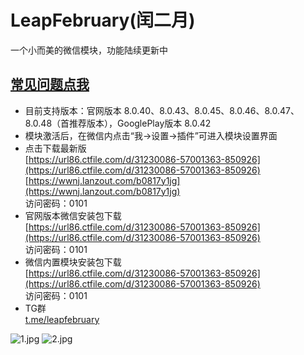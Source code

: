 # LeapFebruary(闰二月)

一个小而美的微信模块，功能陆续更新中

## [常见问题点我](./FAQ.md)  

+ 目前支持版本：官网版本 8.0.40、8.0.43、8.0.45、8.0.46、8.0.47、8.0.48（首推荐版本），GooglePlay版本 8.0.42
+ 模块激活后，在微信内点击“我->设置->插件”可进入模块设置界面
+ 点击下载最新版  
[https://url86.ctfile.com/d/31230086-57001363-850926](https://url86.ctfile.com/d/31230086-57001363-850926)  
[https://wwnj.lanzout.com/b0817y1jg](https://wwnj.lanzout.com/b0817y1jg)  
访问密码：0101  
+ 官网版本微信安装包下载  
[https://url86.ctfile.com/d/31230086-57001363-850926](https://url86.ctfile.com/d/31230086-57001363-850926)  
访问密码：0101  
+ 微信内置模块安装包下载  
[https://url86.ctfile.com/d/31230086-57001363-850926](https://url86.ctfile.com/d/31230086-57001363-850926)  
访问密码：0101  
+ TG群  
[t.me/leapfebruary](https://t.me/leapfebruary)  

![1.jpg](https://raw.githubusercontent.com/Xposed-Modules-Repo/com.r.leapfebruary/master/img/1.jpg)
![2.jpg](https://raw.githubusercontent.com/Xposed-Modules-Repo/com.r.leapfebruary/master/img/2.jpg)

